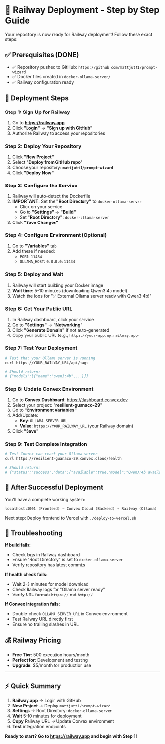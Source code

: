 # 🚂 Railway Deployment - Step by Step Guide

Your repository is now ready for Railway deployment! Follow these exact steps:

## ✅ Prerequisites (DONE)
- ✅ Repository pushed to GitHub: `https://github.com/mattjutt1/prompt-wizard`
- ✅ Docker files created in `docker-ollama-server/`
- ✅ Railway configuration ready

## 🚀 Deployment Steps

### Step 1: Sign Up for Railway
1. Go to **https://railway.app**
2. Click **"Login"** → **"Sign up with GitHub"**
3. Authorize Railway to access your repositories

### Step 2: Deploy Your Repository
1. Click **"New Project"**
2. Select **"Deploy from GitHub repo"**
3. Choose your repository: **`mattjutt1/prompt-wizard`**
4. Click **"Deploy Now"**

### Step 3: Configure the Service
1. Railway will auto-detect the Dockerfile
2. **IMPORTANT**: Set the **"Root Directory"** to `docker-ollama-server`
   - Click on your service
   - Go to **"Settings"** → **"Build"**  
   - Set **"Root Directory"**: `docker-ollama-server`
3. Click **"Save Changes"**

### Step 4: Configure Environment (Optional)
1. Go to **"Variables"** tab
2. Add these if needed:
   - `PORT`: `11434`
   - `OLLAMA_HOST`: `0.0.0.0:11434`

### Step 5: Deploy and Wait
1. Railway will start building your Docker image
2. **Wait time**: 5-10 minutes (downloading Qwen3:4b model)
3. Watch the logs for "✅ External Ollama server ready with Qwen3:4b!"

### Step 6: Get Your Public URL
1. In Railway dashboard, click your service
2. Go to **"Settings"** → **"Networking"**
3. Click **"Generate Domain"** if not auto-generated
4. Copy your public URL (e.g., `https://your-app.up.railway.app`)

### Step 7: Test Your Deployment
```bash
# Test that your Ollama server is running
curl https://YOUR_RAILWAY_URL/api/tags

# Should return:
# {"models":[{"name":"qwen3:4b",...}]}
```

### Step 8: Update Convex Environment
1. Go to **Convex Dashboard**: https://dashboard.convex.dev
2. Select your project: **"resilient-guanaco-29"**
3. Go to **"Environment Variables"**
4. Add/Update:
   - **Key**: `OLLAMA_SERVER_URL`
   - **Value**: `https://YOUR_RAILWAY_URL` (your Railway domain)
5. Click **"Save"**

### Step 9: Test Complete Integration
```bash
# Test Convex can reach your Ollama server
curl https://resilient-guanaco-29.convex.cloud/health

# Should return:
# {"status":"success","data":{"available":true,"model":"Qwen3:4b available","error":null}}
```

## 🎯 **After Successful Deployment**

You'll have a complete working system:
```
localhost:3001 (Frontend) → Convex Cloud (Backend) → Railway (Ollama)
```

Next step: Deploy frontend to Vercel with `./deploy-to-vercel.sh`

## 🚨 Troubleshooting

**If build fails:**
- Check logs in Railway dashboard
- Ensure "Root Directory" is set to `docker-ollama-server`
- Verify repository has latest commits

**If health check fails:**
- Wait 2-3 minutes for model download
- Check Railway logs for "Ollama server ready"
- Verify URL format: `https://` not `http://`

**If Convex integration fails:**
- Double-check `OLLAMA_SERVER_URL` in Convex environment
- Test Railway URL directly first
- Ensure no trailing slashes in URL

## 💰 Railway Pricing
- **Free Tier**: 500 execution hours/month
- **Perfect for**: Development and testing
- **Upgrade**: $5/month for production use

---

## ⚡ Quick Summary

1. **Railway.app** → Login with GitHub
2. **New Project** → Deploy `mattjutt1/prompt-wizard`  
3. **Settings** → Root Directory: `docker-ollama-server`
4. **Wait** 5-10 minutes for deployment
5. **Copy** Railway URL → Update Convex environment
6. **Test** integration endpoints

**Ready to start? Go to https://railway.app and begin with Step 1!**